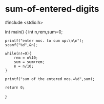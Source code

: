 # sum-of-entered-digits
#include <stdio.h>

int main() {
    int n,rem,sum=0;
    
    printf("enter nos. to sum up:\n\n");
    scanf("%d",&n);
    
    while(n!=0){
        rem = n%10;
        sum = sum+rem;
        n = n/10; 
    }
    
    printf("sum of the entered nos.=%d",sum);
    
    return 0;
}
